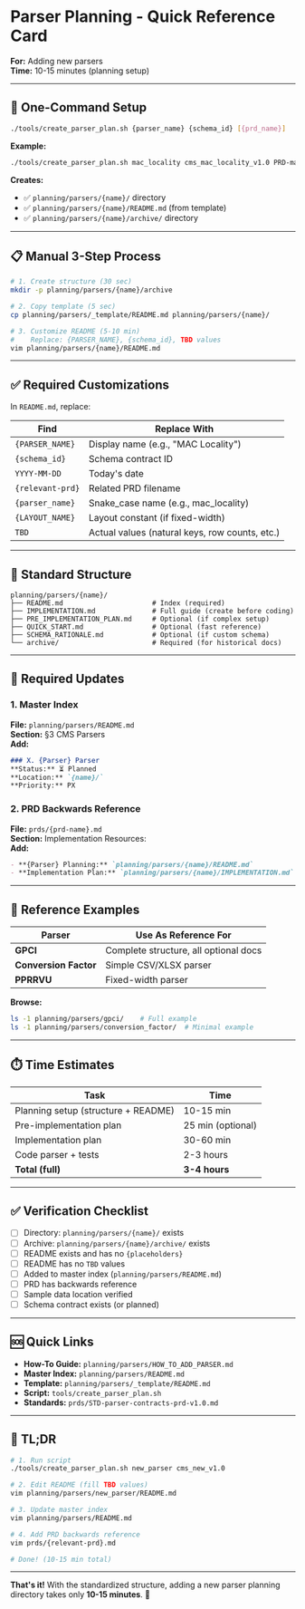 # Parser Planning - Quick Reference Card

**For:** Adding new parsers  
**Time:** 10-15 minutes (planning setup)

---

## 🚀 **One-Command Setup**

```bash
./tools/create_parser_plan.sh {parser_name} {schema_id} [{prd_name}]
```

**Example:**
```bash
./tools/create_parser_plan.sh mac_locality cms_mac_locality_v1.0 PRD-mac-locality-prd-v1.0.md
```

**Creates:**
- ✅ `planning/parsers/{name}/` directory
- ✅ `planning/parsers/{name}/README.md` (from template)
- ✅ `planning/parsers/{name}/archive/` directory

---

## 📋 **Manual 3-Step Process**

```bash
# 1. Create structure (30 sec)
mkdir -p planning/parsers/{name}/archive

# 2. Copy template (5 sec)
cp planning/parsers/_template/README.md planning/parsers/{name}/

# 3. Customize README (5-10 min)
#    Replace: {PARSER_NAME}, {schema_id}, TBD values
vim planning/parsers/{name}/README.md
```

---

## ✅ **Required Customizations**

In `README.md`, replace:

| Find | Replace With |
|------|--------------|
| `{PARSER_NAME}` | Display name (e.g., "MAC Locality") |
| `{schema_id}` | Schema contract ID |
| `YYYY-MM-DD` | Today's date |
| `{relevant-prd}` | Related PRD filename |
| `{parser_name}` | Snake_case name (e.g., mac_locality) |
| `{LAYOUT_NAME}` | Layout constant (if fixed-width) |
| `TBD` | Actual values (natural keys, row counts, etc.) |

---

## 📂 **Standard Structure**

```
planning/parsers/{name}/
├── README.md                      # Index (required)
├── IMPLEMENTATION.md              # Full guide (create before coding)
├── PRE_IMPLEMENTATION_PLAN.md     # Optional (if complex setup)
├── QUICK_START.md                 # Optional (fast reference)
├── SCHEMA_RATIONALE.md            # Optional (if custom schema)
└── archive/                       # Required (for historical docs)
```

---

## 🔗 **Required Updates**

### 1. Master Index
**File:** `planning/parsers/README.md`  
**Section:** §3 CMS Parsers  
**Add:**
```markdown
### X. {Parser} Parser
**Status:** ⏳ Planned
**Location:** `{name}/`
**Priority:** PX
```

### 2. PRD Backwards Reference
**File:** `prds/{prd-name}.md`  
**Section:** Implementation Resources:  
**Add:**
```markdown
- **{Parser} Planning:** `planning/parsers/{name}/README.md`
- **Implementation Plan:** `planning/parsers/{name}/IMPLEMENTATION.md`
```

---

## 📖 **Reference Examples**

| Parser | Use As Reference For |
|--------|---------------------|
| **GPCI** | Complete structure, all optional docs |
| **Conversion Factor** | Simple CSV/XLSX parser |
| **PPRRVU** | Fixed-width parser |

**Browse:**
```bash
ls -1 planning/parsers/gpci/    # Full example
ls -1 planning/parsers/conversion_factor/  # Minimal example
```

---

## ⏱️ **Time Estimates**

| Task | Time |
|------|------|
| Planning setup (structure + README) | 10-15 min |
| Pre-implementation plan | 25 min (optional) |
| Implementation plan | 30-60 min |
| Code parser + tests | 2-3 hours |
| **Total (full)** | **3-4 hours** |

---

## ✅ **Verification Checklist**

- [ ] Directory: `planning/parsers/{name}/` exists
- [ ] Archive: `planning/parsers/{name}/archive/` exists
- [ ] README exists and has no `{placeholders}`
- [ ] README has no `TBD` values
- [ ] Added to master index (`planning/parsers/README.md`)
- [ ] PRD has backwards reference
- [ ] Sample data location verified
- [ ] Schema contract exists (or planned)

---

## 🆘 **Quick Links**

- **How-To Guide:** `planning/parsers/HOW_TO_ADD_PARSER.md`
- **Master Index:** `planning/parsers/README.md`
- **Template:** `planning/parsers/_template/README.md`
- **Script:** `tools/create_parser_plan.sh`
- **Standards:** `prds/STD-parser-contracts-prd-v1.0.md`

---

## 🎯 **TL;DR**

```bash
# 1. Run script
./tools/create_parser_plan.sh new_parser cms_new_v1.0

# 2. Edit README (fill TBD values)
vim planning/parsers/new_parser/README.md

# 3. Update master index
vim planning/parsers/README.md

# 4. Add PRD backwards reference
vim prds/{relevant-prd}.md

# Done! (10-15 min total)
```

---

**That's it!** With the standardized structure, adding a new parser planning directory takes only **10-15 minutes**. 🚀

